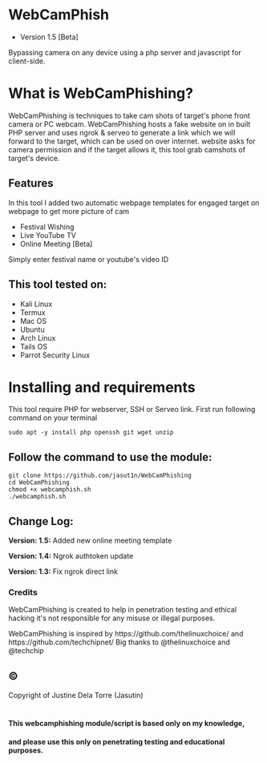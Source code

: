 # WebCamPhish
* Version 1.5 [Beta]

Bypassing camera on any device using a php server and javascript for client-side.

# What is WebCamPhishing?
<p>WebCamPhishing is techniques to take cam shots of target's phone front camera or PC webcam. WebCamPhishing hosts a fake website on in built PHP server and uses ngrok & serveo to generate a link which we will forward to the target, which can be used on over internet. website asks for camera permission and if the target allows it, this tool grab camshots of target's device.</p>

## Features
<p>In this tool I added two automatic webpage templates for engaged target on webpage to get more picture of cam</p>
<ul>
  <li>Festival Wishing</li>
  <li>Live YouTube TV</li>
   <li>Online Meeting [Beta]</li>
</ul>
<p>Simply enter festival name or youtube's video ID</p>

## This tool tested on:
<ul>
  <li>Kali Linux</li>
  <li>Termux</li>
  <li>Mac OS</li>
  <li>Ubuntu</li>
  <li>Arch Linux</li>
  <li>Tails OS</li>
  <li>Parrot Security Linux</li>
</ul>

# Installing and requirements
<p>This tool require PHP for webserver, SSH or Serveo link. First run following command on your terminal</p>

```
sudo apt -y install php openssh git wget unzip
```

## Follow the command to use the module:

```
git clone https://github.com/jasut1n/WebCamPhishing
cd WebCamPhishing
chmod +x webcamphish.sh
./webcamphish.sh
```

## Change Log:

<p><b>Version: 1.5:</b> Added new online meeting template</p>
<p><b>Version: 1.4:</b> Ngrok authtoken update</p>
<p><b>Version: 1.3:</b> Fix ngrok direct link</p>

### Credits

<p>WebCamPhishing is created to help in penetration testing and ethical hacking it's not responsible for any misuse or illegal purposes.</p>
<p>WebCamPhishing is inspired by https://github.com/thelinuxchoice/ and https://github.com/techchipnet/ Big thanks to @thelinuxchoice and @techchip</p>

## ©
Copyright of Justine Dela Torre (Jasutin)

#
#### This webcamphishing module/script is based only on my knowledge,
#### and please use this only on penetrating testing and educational purposes.
